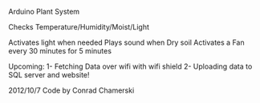 Arduino Plant System

Checks Temperature/Humidity/Moist/Light

Activates light when needed
Plays sound when Dry soil
Activates a Fan every 30 minutes for 5 minutes


Upcoming:
1- Fetching Data over wifi with wifi shield
2- Uploading data to SQL server and website!


2012/10/7
 Code by Conrad Chamerski